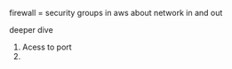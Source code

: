 
firewall = security groups in aws about network in and out 

deeper dive 
  1. Acess to port 
  2. 
